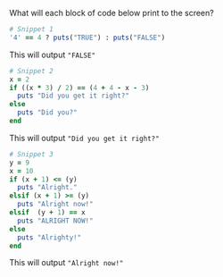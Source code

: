 What will each block of code below print to the screen?

```ruby
# Snippet 1
'4' == 4 ? puts("TRUE") : puts("FALSE")
```

This will output `"FALSE"`


```ruby
# Snippet 2
x = 2
if ((x * 3) / 2) == (4 + 4 - x - 3)
  puts "Did you get it right?"
else
  puts "Did you?"
end
```

This will output `"Did you get it right?"`

```ruby
# Snippet 3
y = 9
x = 10
if (x + 1) <= (y)
  puts "Alright."
elsif (x + 1) >= (y)
  puts "Alright now!"
elsif  (y + 1) == x
  puts "ALRIGHT NOW!"
else
  puts "Alrighty!"
end
```

This will output `"Alright now!"`
